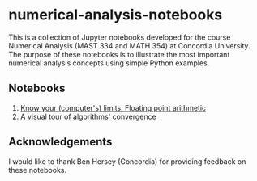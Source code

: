 # numerical-analysis-notebooks
This is a collection of Jupyter notebooks developed for the course Numerical Analysis (MAST 334 and MATH 354) at Concordia University. The purpose of these notebooks is to illustrate the most important numerical analysis concepts using simple Python examples.

## Notebooks

1. [Know your (computer's) limits: Floating point arithmetic](https://github.com/simone-brugiapaglia/numerical-analysis-notebooks/blob/main/01_floating_point.ipynb)
2. [A visual tour of algorithms' convergence](https://github.com/simone-brugiapaglia/numerical-analysis-notebooks/blob/main/02_convergence.ipynb)

## Acknowledgements

I would like to thank Ben Hersey (Concordia) for providing feedback on these notebooks.
